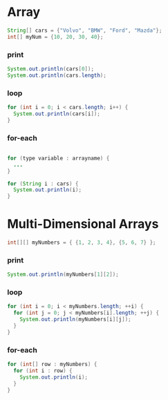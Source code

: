 # Array
```java
String[] cars = {"Volvo", "BMW", "Ford", "Mazda"};
int[] myNum = {10, 20, 30, 40};
```
### print
```java
System.out.println(cars[0]);
System.out.println(cars.length);
```
### loop
```java
for (int i = 0; i < cars.length; i++) {
  System.out.println(cars[i]);
}
```
### for-each
```java

for (type variable : arrayname) {
  ...
}

for (String i : cars) {
  System.out.println(i);
}
```
# Multi-Dimensional Arrays

```java
int[][] myNumbers = { {1, 2, 3, 4}, {5, 6, 7} };
```
### print
```java
System.out.println(myNumbers[1][2]);
```
### loop
```java
for (int i = 0; i < myNumbers.length; ++i) {
  for (int j = 0; j < myNumbers[i].length; ++j) {
    System.out.println(myNumbers[i][j]);
  }
}
```
### for-each
```java
for (int[] row : myNumbers) {
  for (int i : row) {
    System.out.println(i);
  }
}
```